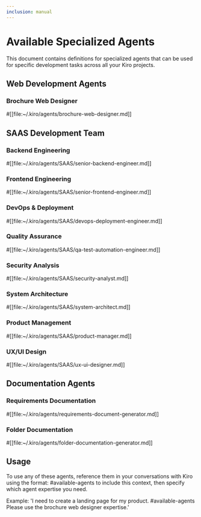 ```yaml
---
inclusion: manual
---
```


# Available Specialized Agents

This document contains definitions for specialized agents that can be used for specific development tasks across all your Kiro projects.

## Web Development Agents

### Brochure Web Designer
#[[file:~/.kiro/agents/brochure-web-designer.md]]

## SAAS Development Team

### Backend Engineering
#[[file:~/.kiro/agents/SAAS/senior-backend-engineer.md]]

### Frontend Engineering  
#[[file:~/.kiro/agents/SAAS/senior-frontend-engineer.md]]

### DevOps & Deployment
#[[file:~/.kiro/agents/SAAS/devops-deployment-engineer.md]]

### Quality Assurance
#[[file:~/.kiro/agents/SAAS/qa-test-automation-engineer.md]]

### Security Analysis
#[[file:~/.kiro/agents/SAAS/security-analyst.md]]

### System Architecture
#[[file:~/.kiro/agents/SAAS/system-architect.md]]

### Product Management
#[[file:~/.kiro/agents/SAAS/product-manager.md]]

### UX/UI Design
#[[file:~/.kiro/agents/SAAS/ux-ui-designer.md]]

## Documentation Agents

### Requirements Documentation
#[[file:~/.kiro/agents/requirements-document-generator.md]]

### Folder Documentation
#[[file:~/.kiro/agents/folder-documentation-generator.md]]

## Usage

To use any of these agents, reference them in your conversations with Kiro using the format: #available-agents to include this context, then specify which agent expertise you need.

Example: 'I need to create a landing page for my product. #available-agents Please use the brochure web designer expertise.'

